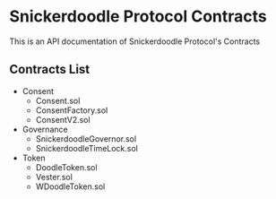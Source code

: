 # Snickerdoodle Protocol Contracts 

This is an API documentation of Snickerdoodle Protocol's Contracts

## Contracts List

- Consent
  - Consent.sol
  - ConsentFactory.sol
  - ConsentV2.sol
- Governance
  - SnickerdoodleGovernor.sol
  - SnickerdoodleTimeLock.sol
- Token
  - DoodleToken.sol
  - Vester.sol
  - WDoodleToken.sol

